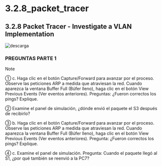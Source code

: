 # 3.2.8_packet_tracer

## 3.2.8 Packet Tracer - Investigate a VLAN Implementation
![descarga](https://github.com/BRAYANGRANADOS/3.1.4_packet_tracer/assets/97776616/f6c3775a-7182-4223-b129-d2ffc1650301)

### PREGUNTAS PARTE 1

> [!NOTE]
> &#9312; c.	Haga clic en el botón Capture/Forward para avanzar por el proceso. Observe las peticiones ARP a medida que atraviesan la red. Cuando aparezca la ventana Buffer Full (Búfer lleno), haga clic en el botón View Previous Events (Ver eventos anteriores).
Preguntas:
¿Fueron correctos los pings? Explique.
> 
> &#9313; Examine el panel de simulación, ¿dónde envió el paquete el S3 después de recibirlo?
>
>  &#9314; b.	Haga clic en el botón Capture/Forward para avanzar por el proceso. Observe las peticiones ARP a medida que atraviesan la red. Cuando aparezca la ventana Buffer Full (Búfer lleno), haga clic en el botón View Previous Events (Ver eventos anteriores).
Pregunta:
¿Fueron correctos los pings? Explique.
>
>  &#9315; c.	Examine el panel de simulación.
Pregunta:
Cuando el paquete llegó al S1, ¿por qué también se reenvió a la PC7?
> 



